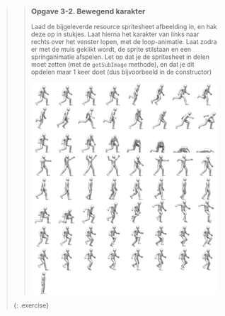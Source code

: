 >> ### Opgave 3-2. Bewegend karakter
>>
>> Laad de bijgeleverde resource spritesheet afbeelding in, en hak deze op in stukjes. Laat hierna het karakter van links naar rechts over het venster lopen, met de loop-animatie. Laat zodra er met de muis geklikt wordt, de sprite stilstaan en een springanimatie afspelen. Let op dat je de spritesheet in delen moet zetten (met de `getSubImage` methode), en dat je dit opdelen maar 1 keer doet (dus bijvoorbeeld in de constructor)
>>
>> ![moon](images/week03/platformer_sprites_base.png)
>>
>{: .exercise}